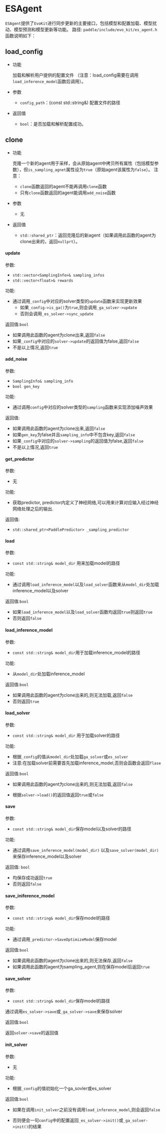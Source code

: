 # ESAgent

`ESAgent`提供了`EvoKit`进行同步更新的主要接口，包括模型和配置加载、模型扰动、模型预测和模型更新等功能。
路径: `paddle/include/evo_kit/es_agent.h`
函数说明如下：

## load_config
- 功能

  加载和解析用户提供的配置文件 （注意：load_config需要在调用`load_inference_model`函数后调用）。

- 参数
  -  `config_path`：(const std::string&) 配置文件的路径

- 返回值
  - `bool`：是否加载和解析配置成功。


## clone

- 功能

  克隆一个新的agent用于采样，会从原始agent中拷贝所有属性（包括模型参数），但`is_sampling_agnet`属性设为`true`（原始agent该属性为`false`）。
注意：
  - `clone`函数返回的agent不能再调用`clone`函数
  - 只有`clone`函数返回的agent能调用`add_noise`函数


- 参数
  - 无

- 返回值
  - `std::shared_ptr`：返回克隆后的新agent（如果调用此函数的agent为clone出来的，返回`nullprt`）。

#### update

参数:

* `std::vector<SamplingInfo>& sampling_infos`
* `std::vector<float>& rewards`

功能:

* 通过调用`_config`中对应的solver类型的`update`函数来实现更新效果
  * 如果`_config->is_ga()`为`true`,则会调用`_ga_solver->update`
  * 否则会调用`_es_solver->sync_update`

返回值:`bool`

* 如果调用此函数的agent为clone出来,返回`false`
* 如果`_config`中对应的`solver->update`的返回值为false,返回`false`
* 不是以上情况,返回`true`

#### add_noise

参数:

* `SamplingInfo& sampling_info`
* `bool gen_key`

功能:     

* 通过调用`config`中对应的solver类型的`sampling`函数来实现添加噪声效果

返回值:

* 如果调用此函数的agent为clone出来,返回`false`
* 如果`gen_key`为false并且`sampling_info`中不包含key,返回`false`
* 如果`_config`中对应的`solver->sampling`的返回值为false,返回`false`
* 不是以上情况,返回`true`

#### get_predictor​​

参数:

* 无

功能:

* 获取predictor, predictor内定义了神经网络,可以用来计算对应输入经过神经网络处理之后的输出.

返回值:

* `std::shared_ptr<PaddlePredictor> _sampling_predictor`

#### load

参数:

* `const std::string& model_dir` 用来加载model的路径

功能:

* 通过调用`load_inference_model`以及`load_solver`函数来从`model_dir`处加载inference_model以及solver

返回值:`bool`

* 如果`load_inference_model`以及`load_solver`函数均返回`true`则返回`true`
* 否则返回`false`

#### load_inference_model



参数:

* `const std::string& model_dir`用于加载inference_model的路径

功能:

* 从`model_dir`处加载inference_model

返回值:`bool`

* 如果调用此函数的agent为clone出来的,则无法加载,返回`false`
* 否则返回`true`

#### load_solver

参数:

* `const std::string& model_dir` 用于加载solver的路径

功能:

* 根据`_config`的值从`model_dir`处加载`ga_solver`或`es_solver`
* 注意:在加载solver前需要首先加载inference_model,否则会函数会返回`flase`

返回值:`bool`

* 如果调用此函数的agent为clone出来的,则无法加载,返回`false`

* 根据`solver->load()`的返回值返回`true`或`false`

#### save

参数:

* `const std::string& model_dir`保存model以及solver的路径

功能:

* 通过调用`save_inference_model(model_dir)` 以及`save_solver(model_dir)`来保存inference_model以及solver

返回值: `bool`

* 均保存成功返回`true`
* 否则返回`false`

#### save_iniference_model

参数:

* `const std::string& model_dir`保存model的路径

功能:

* 通过调用`_predictor->SaveOptimizeModel`保存model

返回值:`bool`

* 如果调用此函数的agent为clone出来的,则无法保存,返回`false`
* 如果调用此函数的agent为sampling_agent,则在保存model后返回`true`

#### save_solver

参数:

* `const std::string& model_dir`保存model的路径

通过调用`es_solver->save`或`_ga_solver->save`来保存solver

返回值:`bool`

返回`solver->save`的返回值

#### init_solver

参数:

* 无

功能:

* 根据`_config`的值初始化一个ga_sovler或es_solver

返回值:`bool`

* 如果在调用`init_solver`之前没有调用`load_inference_model`,则会返回`false`

* 否则便会一句`config`中的配置返回`_es_solver->init()`或`_ga_solver->init()`的结果
